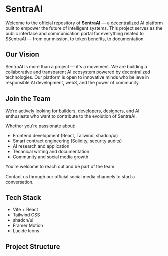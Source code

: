 # SentraAI

Welcome to the official repository of **SentraAI** — a decentralized AI platform built to empower the future of intelligent systems. This project serves as the public interface and communication portal for everything related to $SentraAI — from our mission, to token benefits, to documentation.

## Our Vision

SentraAI is more than a project — it's a movement. We are building a collaborative and transparent AI ecosystem powered by decentralized technologies. Our platform is open to innovative minds who believe in responsible AI development, web3, and the power of community.

## Join the Team

We’re actively looking for builders, developers, designers, and AI enthusiasts who want to contribute to the evolution of SentraAI.

Whether you're passionate about:
- Frontend development (React, Tailwind, shadcn/ui)
- Smart contract engineering (Solidity, security audits)
- AI research and application
- Technical writing and documentation
- Community and social media growth

You’re welcome to reach out and be part of the team.

Contact us through our official social media channels to start a conversation.

## Tech Stack

- Vite + React
- Tailwind CSS
- shadcn/ui
- Framer Motion
- Lucide Icons

## Project Structure

